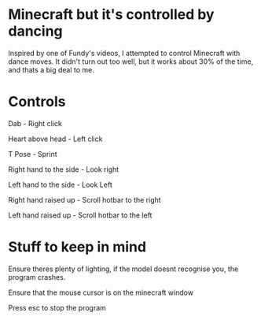 # Minecraft but it's controlled by dancing

Inspired by one of Fundy's videos, I attempted to control Minecraft with dance moves. It didn't turn out too well, but it works about 30% of the time, and thats a big deal to me. 


# Controls

Dab - Right click

Heart above head - Left click

T Pose - Sprint 

Right hand to the side - Look right

Left hand to the side - Look Left

Right hand raised up - Scroll hotbar to the right 

Left hand raised up - Scroll hotbar to the left 


# Stuff to keep in mind

Ensure theres plenty of lighting, if the model doesnt recognise you, the program crashes. 

Ensure that the mouse cursor is on the minecraft window

Press esc to stop the program
